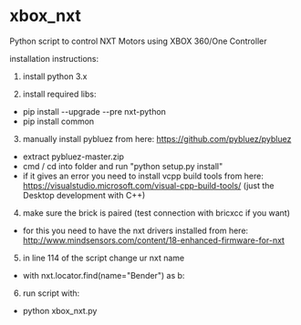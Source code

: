# xbox_nxt
Python script to control NXT Motors using XBOX 360/One Controller

installation instructions:

1. install python 3.x

2. install required libs:
- pip install --upgrade --pre nxt-python
- pip install common

3. manually install pybluez from here: https://github.com/pybluez/pybluez
- extract pybluez-master.zip
- cmd / cd into folder and run "python setup.py install"
- if it gives an error you need to install vcpp build tools from here: https://visualstudio.microsoft.com/visual-cpp-build-tools/
(just the Desktop development with C++)

4. make sure the brick is paired (test connection with bricxcc if you want) 
- for this you need to have the nxt drivers installed from here: http://www.mindsensors.com/content/18-enhanced-firmware-for-nxt

5. in line 114 of the script change ur nxt name
- with nxt.locator.find(name="Bender") as b:

6. run script with:
- python xbox_nxt.py
